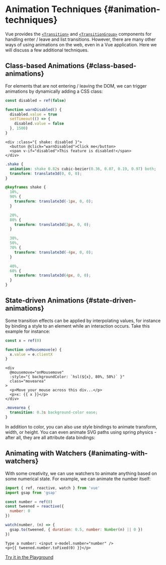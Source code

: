 <script setup>
import ElasticHeader from './demos/ElasticHeader.vue'
import DisabledButton from './demos/DisabledButton.vue'
import Colors from './demos/Colors.vue'
import AnimateWatcher from './demos/AnimateWatcher.vue'
</script>

# Animation Techniques {#animation-techniques}

Vue provides the [`<Transition>`](/guide/built-ins/transition) and [`<TransitionGroup>`](/guide/built-ins/transition-group) components for handling enter / leave and list transitions. However, there are many other ways of using animations on the web, even in a Vue application. Here we will discuss a few additional techniques.

## Class-based Animations {#class-based-animations}

For elements that are not entering / leaving the DOM, we can trigger animations by dynamically adding a CSS class:

<div class="composition-api">

```js
const disabled = ref(false)

function warnDisabled() {
  disabled.value = true
  setTimeout(() => {
    disabled.value = false
  }, 1500)
}
```

</div>

```vue-html
<div :class="{ shake: disabled }">
  <button @click="warnDisabled">Click me</button>
  <span v-if="disabled">This feature is disabled!</span>
</div>
```

```css
.shake {
  animation: shake 0.82s cubic-bezier(0.36, 0.07, 0.19, 0.97) both;
  transform: translate3d(0, 0, 0);
}

@keyframes shake {
  10%,
  90% {
    transform: translate3d(-1px, 0, 0);
  }

  20%,
  80% {
    transform: translate3d(2px, 0, 0);
  }

  30%,
  50%,
  70% {
    transform: translate3d(-4px, 0, 0);
  }

  40%,
  60% {
    transform: translate3d(4px, 0, 0);
  }
}
```

<DisabledButton />

## State-driven Animations {#state-driven-animations}

Some transition effects can be applied by interpolating values, for instance by binding a style to an element while an interaction occurs. Take this example for instance:

<div class="composition-api">

```js
const x = ref(0)

function onMousemove(e) {
  x.value = e.clientX
}
```

</div>

```vue-html
<div
  @mousemove="onMousemove"
  :style="{ backgroundColor: `hsl(${x}, 80%, 50%)` }"
  class="movearea"
>
  <p>Move your mouse across this div...</p>
  <p>x: {{ x }}</p>
</div>
```

```css
.movearea {
  transition: 0.3s background-color ease;
}
```

<Colors />

In addition to color, you can also use style bindings to animate transform, width, or height. You can even animate SVG paths using spring physics - after all, they are all attribute data bindings:

<ElasticHeader />

## Animating with Watchers {#animating-with-watchers}

With some creativity, we can use watchers to animate anything based on some numerical state. For example, we can animate the number itself:

<div class="composition-api">

```js
import { ref, reactive, watch } from 'vue'
import gsap from 'gsap'

const number = ref(0)
const tweened = reactive({
  number: 0
})

watch(number, (n) => {
  gsap.to(tweened, { duration: 0.5, number: Number(n) || 0 })
})
```

```vue-html
Type a number: <input v-model.number="number" />
<p>{{ tweened.number.toFixed(0) }}</p>
```

</div>

<AnimateWatcher />

<div class="composition-api">

[Try it in the Playground](https://play.vuejs.org/#eNpNUstygzAM/BWNLyEzBDKd6YWSdHrpsacefSGgJG7xY7BImhL+vTKv9ILllXYlr+jEm3PJpUWRidyXjXIEHql1e2mUdrYh6KDBY8yfoiR1wRiuBZVn6OHYWA0r5q6W2pMv3ISHkBPSlNZ4AtPqAzawC2LRdj3DdEU0WA34qB910sBUnsFWmp6LpRmaRo9UHMLIrGG3h4EBQ/OEbDRpxjx51TYFKWtYKHmOF9WP4Qzs+x22EDoA9NLwmaejC/x+vhBqVxeEfAPIK3WBsi6830lRobZSDDjA580hFIt8roxrCS4bbSuskxFmzhhIAenEy92id1CnzZzfd91szETmZ72rH6zYOej7PA3rYXrKE3GUp//m5KunWx3C5CE6enS0hjZXVKczZXCwdfWyoF79YgZPqBliJ9iGSUTEYlzuRrO9X94a/lUGNTklvBTZvAMpwhYCIMWZyPksTVvjvk9JaXUacq9sSlujFJPnvej/AElH3FQ=)

</div>

